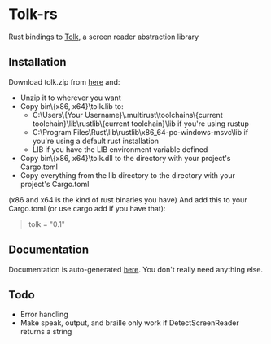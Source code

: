 # Tolk-rs
Rust bindings to [Tolk](https://github.com/dkager/tolk), a screen reader abstraction library

## Installation
Download tolk.zip from [here](https://ci.appveyor.com/api/projects/dkager/tolk/artifacts/tolk.zip?branch=master) and:
* Unzip it to wherever you want
* Copy bin\\{x86, x64}\tolk.lib to:
  * C:\Users\\{Your Username}\\.multirust\toolchains\\{current toolchain}\lib\rustlib\\{current toolchain}\lib if you're using rustup
  * C:\Program Files\Rust\lib\rustlib\x86_64-pc-windows-msvc\lib if you're using a default rust installation
  * LIB if you have the LIB environment variable defined
* Copy bin\\{x86, x64}\tolk.dll to the directory with your project's Cargo.toml
* Copy everything from the lib directory to the directory with your project's Cargo.toml

(x86 and x64 is the kind of rust binaries you have)
And add this to your Cargo.toml (or use cargo add if you have that):
> tolk = "0.1"

## Documentation
Documentation is auto-generated [here](http://docs.rs/tolk). You don't really need anything else.

## Todo
* Error handling
* Make speak, output, and braille only work if DetectScreenReader returns a string